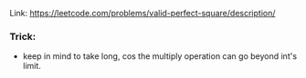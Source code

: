 Link: https://leetcode.com/problems/valid-perfect-square/description/

### Trick: 
- keep in mind to take long, cos the multiply operation can go beyond int's limit.